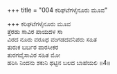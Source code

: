 +++
title = "004 ಕರಿಘಟೆಗಳೈನೂರು ಮೂವ"

+++
ಕರಿಘಟೆಗಳೈನೂರು ಮೂವ  
ತ್ತೆರಡು ಸಾವಿರ ಪಾಯದಳ ಸಾ  
ವಿರದ ನೂರು ವರೂಥ ವಂಗಡದವನಿಪರು ಸಹಿತ  
ತುರುಕ ಬರ್ಬರ ಪಾರಸೀಕರ  
ತುರಗವೈಸಾವಿರ ಸಹಿತ ಮೋ  
ಹರಿಸಿ ನಿಂದನು ಶಕುನಿ ಥಟ್ಟಿನ ಬಲದ ಬಾಹೆಯಲಿ     ॥4॥